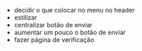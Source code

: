 - decidir o que colocar no menu no header
- estilizar
- centralizar botão de enviar
- aumentar um pouco o botão de enviar
- fazer página de verificação